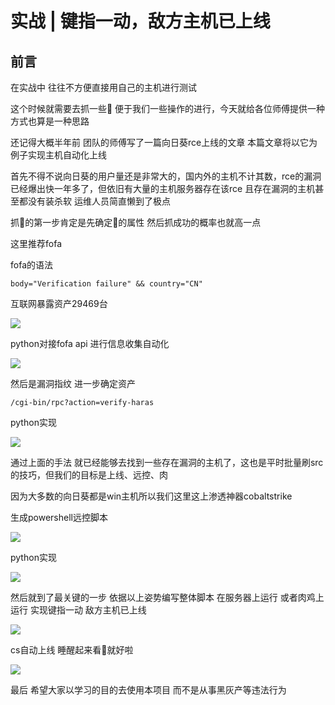 # 实战 | 键指一动，敌方主机已上线

## 前言

在实战中 往往不方便直接用自己的主机进行测试

这个时候就需要去抓一些🐔 便于我们一些操作的进行，今天就给各位师傅提供一种方式也算是一种思路

还记得大概半年前 团队的师傅写了一篇向日葵rce上线的文章 本篇文章将以它为例子实现主机自动化上线

首先不得不说向日葵的用户量还是非常大的，国内外的主机不计其数，rce的漏洞已经爆出快一年多了，但依旧有大量的主机服务器存在该rce 且存在漏洞的主机甚至都没有装杀软 运维人员简直懒到了极点

抓🐔的第一步肯定是先确定🐔的属性 然后抓成功的概率也就高一点

这里推荐fofa

fofa的语法 

```
body="Verification failure" && country="CN"
```

互联网暴露资产29469台

![](https://cdn-zhiji-icu.oss-cn-hangzhou.aliyuncs.com/2021/image-20230402132817799.png)

python对接fofa api 进行信息收集自动化

![](https://cdn-zhiji-icu.oss-cn-hangzhou.aliyuncs.com/2021/image-20230402140350316.png)

然后是漏洞指纹  进一步确定资产

```
/cgi-bin/rpc?action=verify-haras
```

python实现

![](https://cdn-zhiji-icu.oss-cn-hangzhou.aliyuncs.com/2021/image-20230402151020718.png)

通过上面的手法 就已经能够去找到一些存在漏洞的主机了，这也是平时批量刷src的技巧，但我们的目标是上线、远控、肉

因为大多数的向日葵都是win主机所以我们这里这上渗透神器cobaltstrike

生成powershell远控脚本 

![](https://cdn-zhiji-icu.oss-cn-hangzhou.aliyuncs.com/2021/image-20230402150903308.png)

python实现

![](https://cdn-zhiji-icu.oss-cn-hangzhou.aliyuncs.com/2021/image-20230402151243783.png)

然后就到了最关键的一步  依据以上姿势编写整体脚本  在服务器上运行 或者肉鸡上运行 实现键指一动 敌方主机已上线

![](https://cdn-zhiji-icu.oss-cn-hangzhou.aliyuncs.com/2021/image-20230402151733538.png)

cs自动上线 睡醒起来看🐔就好啦

![](https://cdn-zhiji-icu.oss-cn-hangzhou.aliyuncs.com/2021/image-20230402151930603.png)

最后 希望大家以学习的目的去使用本项目 而不是从事黑灰产等违法行为
